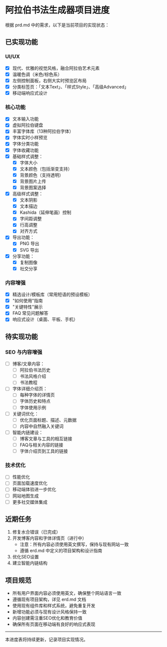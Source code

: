 # 阿拉伯书法生成器项目进度

根据 prd.md 中的需求，以下是当前项目的实现状态：

## 已实现功能

### UI/UX
- [x] 现代、优雅的视觉风格，融合阿拉伯艺术元素
- [x] 温暖色调（米色/棕色系）
- [x] 左侧控制面板，右侧大实时预览区布局
- [x] 分类标签页：「文本Text」、「样式Style」、「高级Advanced」
- [x] 移动端响应式设计

### 核心功能
- [x] 文本输入功能
- [x] 虚拟阿拉伯键盘
- [x] 丰富字体库（13种阿拉伯字体）
- [x] 字体实时小样预览
- [x] 字体分类功能
- [x] 字体收藏功能
- [x] 基础样式调整：
  - [x] 字体大小
  - [x] 文本颜色（包括渐变支持）
  - [x] 背景颜色（支持透明）
  - [x] 背景图片上传
  - [x] 背景图案选择
- [x] 高级样式调整：
  - [x] 文本阴影
  - [x] 文本描边
  - [x] Kashida（延伸笔画）控制
  - [x] 字间距调整
  - [x] 行高调整
  - [x] 对齐方式
- [x] 导出功能：
  - [x] PNG 导出
  - [x] SVG 导出
- [x] 分享功能：
  - [x] 复制图像
  - [x] 社交分享

### 内容增强
- [x] 精选设计/模板库（常用短语的预设模板）
- [x] "如何使用"指南
- [x] "关键特性"展示
- [x] FAQ 常见问题解答
- [x] 响应式设计（桌面、平板、手机）

## 待实现功能

### SEO 与内容增强
- [ ] 博客/文章内容：
  - [ ] 阿拉伯书法历史
  - [ ] 书法风格介绍
  - [ ] 书法教程
- [ ] 字体详细介绍页：
  - [ ] 每种字体的详情页
  - [ ] 字体历史和特点
  - [ ] 字体使用示例
- [ ] 关键词优化：
  - [ ] 优化页面标题、描述、元数据
  - [ ] 内容中自然融入关键词
- [ ] 智能内链建设：
  - [ ] 博客文章与工具的相互链接
  - [ ] FAQ与相关内容的链接
  - [ ] 字体介绍页到工具的链接

### 技术优化
- [ ] 性能优化
- [ ] 页面加载速度优化
- [ ] 移动端体验进一步优化
- [ ] 网站地图生成
- [ ] 更多社交媒体集成

## 近期任务

1. 修复水合错误（已完成）
2. 开发博客内容和字体详情页（进行中）
   - 注意：所有内容必须使用英文撰写，保持与现有网站一致
   - 遵循 erd.md 中定义的项目架构和设计指南
3. 优化SEO设置
4. 建立智能内链结构

## 项目规范

- 所有用户界面内容必须使用英文，确保整个网站语言一致
- 遵循现有项目架构，详见 erd.md 文档
- 使用现有组件库和样式系统，避免重复开发
- 新增功能必须与现有设计风格保持一致
- 内容创建需注重SEO优化和教育价值
- 确保所有页面在移动端有良好的响应式表现

---

本进度表将持续更新，记录项目实现情况。 